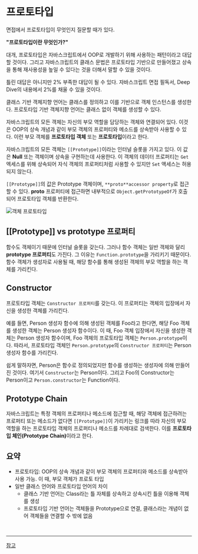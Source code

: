 # 프로토타입
면접에서 프로토타입이 무엇인지 질문할 때가 있다.   

<b>"프로토타입이란 무엇인가?"</b>   

대개, 프로토타입은 자바스크립트에서 OOP로 개발하기 위해 사용하는 패턴이라고 대답할 것이다. 그리고 자바스크립트의 클래스 문법은 프로토타입 기반으로 만들어졌고 상속을 통해 재사용성을 높일 수 있다는 것을 더해서 말할 수 있을 것이다.   

틀린 대답은 아니지만 2% 부족한 대답이 될 수 있다. 자바스크립트 면접 필독서, Deep Dive의 내용에서 2%를 채울 수 있을 것이다.   

클래스 기반 객체지향 언어는 클래스를 정의하고 이를 기반으로 객체 인스턴스를 생성한다. 프로토타입 기반 객체지향 언어는 클래스 없이 객체를 생성할 수 있다.   

자바스크립트의 모든 객체는 자신의 부모 역할을 담당하는 객체와 연결되어 있다. 이것은 OOP의 상속 개념과 같이 부모 객체의 프로퍼티와 메소드를 상속받아 사용할 수 있다. 이런 부모 객체를 <b>프로토타입 객체</b> 또는 <b>프로토타입</b>이라고 한다.   

자바스크립트의 모든 객체는 ```[[Prototype]]```이라는 인터널 슬롯을 가지고 있다. 이 값은 <b>Null</b> 또는 객체이며 상속을 구현하는데 사용한다. 이 객체의 데이터 프로퍼티는 ```Get``` 엑세스를 위해 상속되어 자식 객체의 프로퍼티처럼 사용할 수 있지만 ```Set``` 액세스는 허용되지 않는다.   

```[[Prototype]]```의 값은 Prototype 객체이며, ```**proto**accessor property```로 접근할 수 있다. <b>proto</b> 프로퍼티에 접근하면 내부적으로 ```Object.getPrototypeOf```가 호출되어 프로토타입 객체를 반환한다.   

![객체 프로토타입](https://img1.daumcdn.net/thumb/R1280x0/?scode=mtistory2&fname=https%3A%2F%2Fblog.kakaocdn.net%2Fdn%2FBPlx2%2FbtrtrYgBBAi%2Fwutm0JPqvRLeigjUFJBhv0%2Fimg.png)

## [[Prototype]] vs prototype 프로퍼티
함수도 객체이기 때문에 인터널 슬롯을 갖는다. 그러나 함수 객체는 일반 객체와 달리 <b>prototype 프로퍼티</b>도 가진다. 그 이유는 ```Function.prototype```을 가리키기 때문이다. 함수 객체가 생성자로 사용될 때, 해당 함수를 통해 생성된 객체의 부모 역할을 하는 객체를 가리킨다.   

## Constructor
프로토타입 객체는 ```Constructor 프로퍼티```를 갖는다. 이 프로퍼티는 객체의 입장에서 자신을 생성한 객체를 가리킨다.   

예를 들면, Person 생성자 함수에 의해 생성된 객체를 Foo라고 한다면, 해당 Foo 객체를 생성한 객체는 Person 생성자 함수이다. 이 때, Foo 객체 입장에서 자신을 생성한 객체는 Person 생성자 함수이며, Foo 객체의 프로토타입 객체는 ```Person.prototype```이다. 따라서, 프로토타입 객체인 ```Person.prototype```의 ```Constructor 프로퍼티```는 Person 생성자 함수를 가리킨다.   

쉽게 말하자면, Person은 함수로 정의되었지만 함수를 생성하는 생성자에 의해 만들어진 것이다. 여기서 ```Constructor```는 Person이다. 그리고 Foo의 Constructor는 Person이고 ```Person.constructor```는 Function이다.   

## Prototype Chain
자바스크립트는 특정 객체의 프로퍼티나 메소드에 접근할 때, 해당 객체에 접근하려는 프로퍼티 또는 메소드가 없다면 ```[[Prototype]]```이 가리키는 링크를 따라 자신의 부모 역할을 하는 프로토타입 객체의 프로퍼티나 메소드를 차례대로 검색한다. 이를 <b>프로토타입 체인(Prototype Chain)</b>이라고 한다.

## 요약
* 프로토타입: OOP의 상속 개념과 같이 부모 객체의 프로퍼티와 메소드를 상속받아 사용 가능. 이 때, 부모 객체가 프로토 타입
* 일반 클래스 언어와 프로토타입 언어의 차이
    * 클래스 기반 언어는 Class라는 틀 자체를 상속하고 상속시킨 틀을 이용해 객체를 생성
    * 프로토타입 기반 언어는 객체들을 Prototype으로 연결, 클래스라는 개념이 없어 객체들을 연결할 수 밖에 없음   

<br/>
<hr/>

[참고](https://taltube.tistory.com/40)